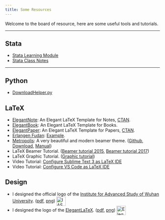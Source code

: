```yaml
---
title: Some Resources 
---
```



Welcome to the board of resource, here are some useful tools and tutorials.

---

## Stata
+ [Stata Learning Module](/resource/Stata/stata_learning_modules.pdf)
+ [Stata Class Notes](/resource/Stata/stata_class_notes.pdf)

---
## Python
+ [DownloadHelper.py](/resource/Python/dlh/DownloadHelper.py)

## LaTeX 
+ [ElegantNote](https://github.com/ElegantLaTeX/ElegantNote): An Elegant LaTeX Template for Notes, [CTAN](https://ctan.org/pkg/elegantnote).
+ [ElegantBook](https://github.com/ElegantLaTeX/ElegantBook): An Elegant LaTeX Template for Books.
+ [ElegantPaper](https://github.com/ElegantLaTeX/ElegantPaper): An Elegant LaTeX Template for Papers, [CTAN](https://ctan.org/pkg/elegantpaper).
+ [Erlangen Fudan](/resource/LaTeX/Erlangen_Fudan.zip): [Example](/resource/LaTeX/Erlangen_Fudan.pdf).
+ [Metropolis](https://github.com/matze/mtheme): A very beautiful and modern beamer theme. ([Github](https://github.com/matze/mtheme), [Download](/resource/LaTeX/mtheme-master.zip), [Manual](http://mirrors.ctan.org/macros/latex/contrib/beamer-contrib/themes/metropolis/doc/metropolistheme.pdf))
+ LaTeX Beamer Tutorial. ([Beamer tutorial 2015](/resource/LaTeX/beamer_tutorial_2015.pdf), [Beamer tutorial 2017](/resource/LaTeX/beamer_tutorial_2017.pdf))
+ LaTeX Graphic Tutorial. ([Graphic tutorial](/resource/LaTeX/graphic_tutorial_2015.pdf))
+ Video Tutorial: [Configure Sublime Text 3 as LaTeX IDE](https://mp.weixin.qq.com/s/3FXTI3t-L_0OBWtoxfmOgQ)
+ Video Tutorial: [Configure VS Code as LaTeX IDE](https://mp.weixin.qq.com/s?__biz=MzAxNjI3Mzc3Mw==&mid=2652772480&idx=1&sn=00b71ed30ce5b19019b39a86b1216e6b&chksm=801de082b76a6994288d26a8573546dfa2970824496343f754c9a81d5fedf10458433623d0cc&mpshare=1&scene=1&srcid=0620HAAqbVdiQiJipmiWIx06#rd)


## Design

+ I designed the official logo of the [Institute for Advanced Study of Wuhan University](http://ems.whu.edu.cn/xygk/jgsz/xssz/5/2012-01-15/15014.html). ([pdf](/archive/IAS_logo.pdf), [png](/archive/IAS_logo_400.png)) <img src="/archive/IAS_logo_100.png" width = "30" alt="IAS LOGO" style="vertical-align:middle;"/>
+ I designed the logo of the [ElegantLaTeX](https://elegantlatex.org/). ([pdf](/archive/ElegantLaTeX.pdf), [png](/archive/ElegantLaTeX_400.png)) <img src="/archive/ElegantLaTeX_100.png" width = "30" alt="ElegantLaTeX LOGO" style="vertical-align:middle;"/>


